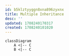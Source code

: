 ```yaml
---
id: b5klztyyggn8xna896zyxnx
title: Multiple Inheritance
desc: ''
updated: 1708240170317
created: 1708240101020
---
```



```mermaid
classDiagram
    A <|-- C
    B <|-- C
```
